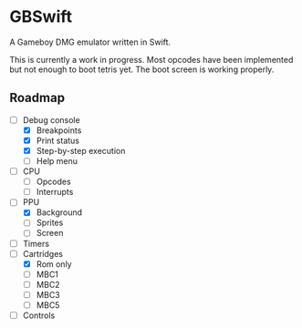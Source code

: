 # GBSwift
A Gameboy DMG emulator written in Swift.

This is currently a work in progress. Most opcodes have been implemented but not enough to boot tetris yet. The boot screen is working properly.

## Roadmap
- [ ] Debug console
  - [X] Breakpoints
  - [X] Print status
  - [X] Step-by-step execution
  - [ ] Help menu
- [ ] CPU
  - [ ] Opcodes
  - [ ] Interrupts
- [ ] PPU
  - [X] Background
  - [ ] Sprites
  - [ ] Screen
- [ ] Timers
- [ ] Cartridges
  - [X] Rom only
  - [ ] MBC1
  - [ ] MBC2
  - [ ] MBC3
  - [ ] MBC5
- [ ] Controls
